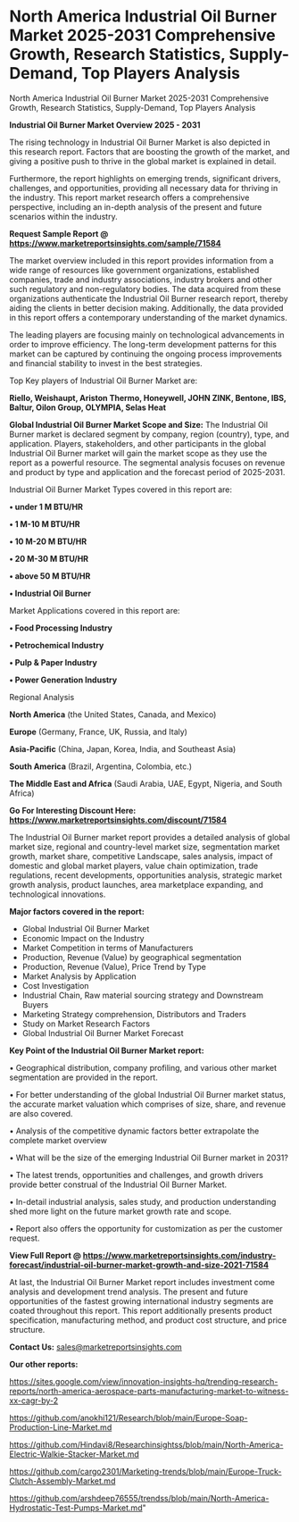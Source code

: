 # North America Industrial Oil Burner Market 2025-2031 Comprehensive Growth, Research Statistics, Supply-Demand,  Top Players Analysis
North America Industrial Oil Burner Market 2025-2031 Comprehensive Growth, Research Statistics, Supply-Demand,  Top Players Analysis

<Strong> Industrial Oil Burner Market Overview 2025 - 2031</strong>

The rising technology in Industrial Oil Burner Market is also depicted in this research report. Factors that are boosting the growth of the market, and giving a positive push to thrive in the global market is explained in detail.

Furthermore, the report highlights on emerging trends, significant drivers, challenges, and opportunities, providing all necessary data for thriving in the industry. This report market research offers a comprehensive perspective, including an in-depth analysis of the present and future scenarios within the industry.

<strong>Request Sample Report @ <a href=https://www.marketreportsinsights.com/sample/71584>https://www.marketreportsinsights.com/sample/71584</a></strong>

The market overview included in this report provides information from a wide range of resources like government organizations, established companies, trade and industry associations, industry brokers and other such regulatory and non-regulatory bodies. The data acquired from these organizations authenticate the Industrial Oil Burner research report, thereby aiding the clients in better decision making. Additionally, the data provided in this report offers a contemporary understanding of the market dynamics.

The leading players are focusing mainly on technological advancements in order to improve efficiency. The long-term development patterns for this market can be captured by continuing the ongoing process improvements and financial stability to invest in the best strategies.

Top Key players of Industrial Oil Burner Market are:

<strong>Riello, Weishaupt, Ariston Thermo, Honeywell, JOHN ZINK, Bentone, IBS, Baltur, Oilon Group, OLYMPIA, Selas Heat</strong>

<strong><b>Global Industrial Oil Burner Market Scope and Size:</b></strong>
The Industrial Oil Burner market is declared segment by company, region (country), type, and application. Players, stakeholders, and other participants in the global Industrial Oil Burner market will gain the market scope as they use the report as a powerful resource. The segmental analysis focuses on revenue and product by type and application and the forecast period of 2025-2031.

Industrial Oil Burner Market Types covered in this report are:

<strong>• under 1 M BTU/HR

• 1 M-10 M BTU/HR

• 10 M-20 M BTU/HR

• 20 M-30 M BTU/HR

• above 50 M BTU/HR

• Industrial Oil Burner</strong>

Market Applications covered in this report are:

<strong>• Food Processing Industry

• Petrochemical Industry

• Pulp & Paper Industry

• Power Generation Industry</strong> 

Regional Analysis

<strong>North America</strong> (the United States, Canada, and Mexico)

<strong>Europe</strong> (Germany, France, UK, Russia, and Italy)

<strong>Asia-Pacific</strong> (China, Japan, Korea, India, and Southeast Asia)

<strong>South America</strong> (Brazil, Argentina, Colombia, etc.)

<strong>The Middle East and Africa</strong> (Saudi Arabia, UAE, Egypt, Nigeria, and South Africa)

<strong>Go For Interesting Discount Here: <a href=https://www.marketreportsinsights.com/discount/71584>https://www.marketreportsinsights.com/discount/71584</a></strong>

The Industrial Oil Burner market report provides a detailed analysis of global market size, regional and country-level market size, segmentation market growth, market share, competitive Landscape, sales analysis, impact of domestic and global market players, value chain optimization, trade regulations, recent developments, opportunities analysis, strategic market growth analysis, product launches, area marketplace expanding, and technological innovations.

<strong><b>Major factors covered in the report:</b></strong>
<ul>
  <li>Global Industrial Oil Burner Market </li>
  <li>Economic Impact on the Industry</li>
  <li>Market Competition in terms of Manufacturers</li>
  <li>Production, Revenue (Value) by geographical segmentation</li>
  <li>Production, Revenue (Value), Price Trend by Type</li>
  <li>Market Analysis by Application</li>
  <li>Cost Investigation</li>
  <li>Industrial Chain, Raw material sourcing strategy and Downstream Buyers</li>
  <li>Marketing Strategy comprehension, Distributors and Traders</li>
  <li>Study on Market Research Factors</li>
  <li>Global Industrial Oil Burner Market Forecast</li>
</ul>

<strong><b>Key Point of the Industrial Oil Burner Market report:</b></strong>

• Geographical distribution, company profiling, and various other market segmentation are provided in the report.

• For better understanding of the global Industrial Oil Burner market status, the accurate market valuation which comprises of size, share, and revenue are also covered.

• Analysis of the competitive dynamic factors better extrapolate the complete market overview

• What will be the size of the emerging Industrial Oil Burner market in 2031?

• The latest trends, opportunities and challenges, and growth drivers provide better construal of the Industrial Oil Burner Market.

• In-detail industrial analysis, sales study, and production understanding shed more light on the future market growth rate and scope.

• Report also offers the opportunity for customization as per the customer request.

<strong><b>View Full Report @ <a href=https://www.marketreportsinsights.com/industry-forecast/industrial-oil-burner-market-growth-and-size-2021-71584>https://www.marketreportsinsights.com/industry-forecast/industrial-oil-burner-market-growth-and-size-2021-71584</a></b></strong>


At last, the Industrial Oil Burner Market report includes investment come analysis and development trend analysis. The present and future opportunities of the fastest growing international industry segments are coated throughout this report. This report additionally presents product specification, manufacturing method, and product cost structure, and price structure.

<strong>Contact Us:</strong>
sales@marketreportsinsights.com

<strong>Our other reports:</strong>

<a href=https://sites.google.com/view/innovation-insights-hq/trending-research-reports/north-america-aerospace-parts-manufacturing-market-to-witness-xx-cagr-by-2>https://sites.google.com/view/innovation-insights-hq/trending-research-reports/north-america-aerospace-parts-manufacturing-market-to-witness-xx-cagr-by-2</a>

<a href=https://github.com/anokhi121/Research/blob/main/Europe-Soap-Production-Line-Market.md>https://github.com/anokhi121/Research/blob/main/Europe-Soap-Production-Line-Market.md</a>

<a href=https://github.com/Hindavi8/Researchinsightss/blob/main/North-America-Electric-Walkie-Stacker-Market.md>https://github.com/Hindavi8/Researchinsightss/blob/main/North-America-Electric-Walkie-Stacker-Market.md</a>

<a href=https://github.com/cargo2301/Marketing-trends/blob/main/Europe-Truck-Clutch-Assembly-Market.md>https://github.com/cargo2301/Marketing-trends/blob/main/Europe-Truck-Clutch-Assembly-Market.md</a>

<a href=https://github.com/arshdeep76555/trendss/blob/main/North-America-Hydrostatic-Test-Pumps-Market.md>https://github.com/arshdeep76555/trendss/blob/main/North-America-Hydrostatic-Test-Pumps-Market.md</a>"
